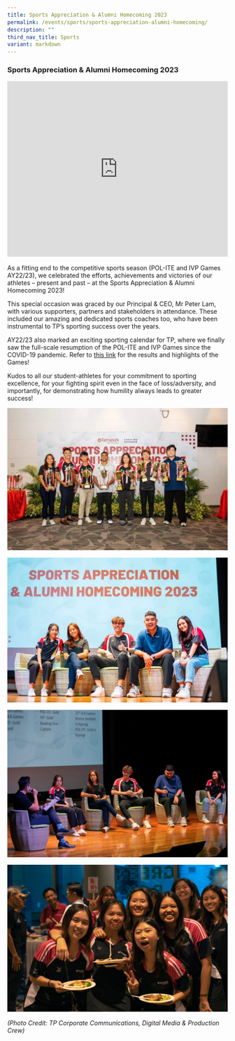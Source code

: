 ```yaml
---
title: Sports Appreciation & Alumni Homecoming 2023
permalink: /events/sports/sports-appreciation-alumni-homecoming/
description: ""
third_nav_title: Sports
variant: markdown
---
```

### Sports Appreciation &amp; Alumni Homecoming 2023

<iframe width="100%" height="400" src="https://www.youtube.com/embed/23yFE9kcoqE" title="YouTube video player" frameborder="0" allow="accelerometer; autoplay; clipboard-write; encrypted-media; gyroscope; picture-in-picture; web-share" allowfullscreen=""></iframe>

As a fitting end to the competitive sports season (POL-ITE and IVP Games AY22/23), we celebrated the efforts, achievements and victories of our athletes – present and past – at the Sports Appreciation &amp; Alumni Homecoming 2023! 

This special occasion was graced by our Principal &amp; CEO, Mr Peter Lam, with various supporters, partners and stakeholders in attendance. These included our amazing and dedicated sports coaches too, who have been instrumental to TP’s sporting success over the years.
 
AY22/23 also marked an exciting sporting calendar for TP, where we finally saw the full-scale resumption of the POL-ITE and IVP Games since the COVID-19 pandemic. Refer to [this link](/events/sports/polite-ivp/) for the results and highlights of the Games!
 
Kudos to all our student-athletes for your commitment to sporting excellence, for your fighting spirit even in the face of loss/adversity, and importantly, for demonstrating how humility always leads to greater success!

![](images/Events/Sports/SAAH_1.jpg)

![](images/Events/Sports/SAAH_2.jpg)

![](images/Events/Sports/SAAH_3.jpg)

![](images/Events/Sports/SAAH_4.jpg)

*(Photo Credit: TP Corporate Communications, Digital Media &amp; Production Crew)*